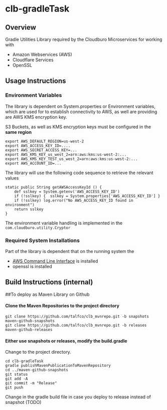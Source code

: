 # clb-gradleTask

## Overview

Gradle Utilities Library required by the Cloudburo Microservices for working with 

  * Amazon Webservices (AWS)
  * Cloudflare Services
  * OpenSSL  
  
## Usage Instructions

### Environment Variables

The library is dependent on System.properties or Environment variables, which are used for to establish connectivity to AWS, as well are providing are AWS KMS encryption key.

S3 Buckets, as well as KMS encryption keys must be configured in the **same region**   

    export AWS_DEFAULT_REGION=us-west-2
    export AWS_ACCESS_KEY_ID=....
    export AWS_SECRET_ACCESS_KEY=...
    export AWS_KMS_KEY_us_west_2=arn:aws:kms:us-west-2:...
    export AWS_KMS_KEY_TEST_us_west_2=arn:aws:kms:us-west-2:...
    export AWS_ACCOUNT_ID=...

The library will use the following code sequence to retrieve the relevant values

    static public String getAWSAccessKeyId () {
		def sslkey = System.getenv('AWS_ACCESS_KEY_ID')
		if (!sslkey) {	sslkey = System.properties['AWS_ACCESS_KEY_ID'] }
		if (!sslkey) log.error("No AWS_ACCESS_KEY_ID found in environment")
		return sslkey
    }

The environment variable handling is implemented in the `com.cloudburo.utility.Cryptor`

### Required System Installations

Part of the library is dependent that on the running system the  

  * [AWS Command Line Interface](http://docs.aws.amazon.com/cli/latest/index.html#) is installed
  * openssl is installed 

## Build Instructions (internal)

##To deploy as Maven Library on Github

#### Clone the Maven Repositories to the project directory

    git clone https://github.com/talfco/clb_mvnrepo.git -b snapshots  maven-github-snapshots
    git clone https://github.com/talfco/clb_mvnrepo.git -b releases  maven-github-releases

#### Either use snapshots or releases, modify the build.gradle

Change to the project directory.

    cd clb-gradleTask
	gradle publishMavenPublicationToMavenRepository
	cd ../maven-github-snapshots
	git status
	git add -A
	git commit -m "Release"
	git push
	
Change in the gradle build file in case you deploy to release instead of snapshot (TODO)


  
  


	